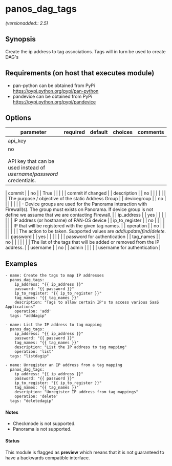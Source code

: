 # panos_dag_tags

_(versionadded:: 2.5)_


## Synopsis

Create the ip address to tag associations. Tags will in turn be used to create DAG's


## Requirements (on host that executes module)

- pan-python can be obtained from PyPi https://pypi.python.org/pypi/pan-python
- pandevice can be obtained from PyPi https://pypi.python.org/pypi/pandevice

## Options

| parameter | required | default | choices | comments |
| --- | --- | --- | --- | --- |
| api_key  |
| no |
|  |
| |  |
| API key that can be used instead of <em>username</em>/<em>password</em> credentials.  |
</td></tr>
| commit  |
| no |
| True |
| |  |
| commit if changed  |
</td></tr>
| description  |
| no |
|  |
| |  |
| The purpose / objective of the static Address Group  |
</td></tr>
| devicegroup  |
| no |
|  |
| |  |
| - Device groups are used for the Panorama interaction with Firewall(s). The group must exists on Panorama. If device group is not define we assume that we are contacting Firewall.
      |
</td></tr>
| ip_address  |
| yes |
|  |
| |  |
| IP address (or hostname) of PAN-OS device  |
</td></tr>
| ip_to_register  |
| no |
|  |
| |  |
| IP that will be registered with the given tag names.  |
</td></tr>
| operation  |
| no |
|  |
| |  |
| The action to be taken. Supported values are <em>add</em>/<em>update</em>/<em>find</em>/<em>delete</em>.  |
</td></tr>
| password  |
| yes |
|  |
| |  |
| password for authentication  |
</td></tr>
| tag_names  |
| no |
|  |
| |  |
| The list of the tags that will be added or removed from the IP address.  |
</td></tr>
| username  |
| no |
| admin |
| |  |
| username for authentication  |
</td></tr>
</table>
</br>



## Examples

    - name: Create the tags to map IP addresses
      panos_dag_tags:
        ip_address: "{{ ip_address }}"
        password: "{{ password }}"
        ip_to_register: "{{ ip_to_register }}"
        tag_names: "{{ tag_names }}"
        description: "Tags to allow certain IP's to access various SaaS Applications"
        operation: 'add'
      tags: "adddagip"
    
    - name: List the IP address to tag mapping
      panos_dag_tags:
        ip_address: "{{ ip_address }}"
        password: "{{ password }}"
        tag_names: "{{ tag_names }}"
        description: "List the IP address to tag mapping"
        operation: 'list'
      tags: "listdagip"
    
    - name: Unregister an IP address from a tag mapping
      panos_dag_tags:
        ip_address: "{{ ip_address }}"
        password: "{{ password }}"
        ip_to_register: "{{ ip_to_register }}"
        tag_names: "{{ tag_names }}"
        description: "Unregister IP address from tag mappings"
        operation: 'delete'
      tags: "deletedagip"

#### Notes

- Checkmode is not supported.
- Panorama is not supported.



#### Status

This module is flagged as **preview** which means that it is not guaranteed to have a backwards compatible interface.

